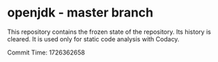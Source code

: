 # openjdk - master branch

This repository contains the frozen state of the repository.
Its history is cleared. It is used only for static code
analysis with Codacy.

Commit Time: 1726362658